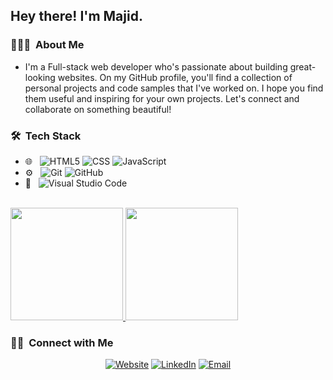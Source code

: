 <h2> Hey there! I'm Majid.</h2>


<h3> 👨🏻‍💻 &nbsp;About Me </h3>

-  I'm a Full-stack web developer who's passionate about building great-looking websites. On my GitHub profile, you'll find a collection of personal projects and code samples that I've worked on. I hope you find them useful and inspiring for your own projects. Let's connect and collaborate on something beautiful!


<h3> 🛠 &nbsp;Tech Stack</h3>

- 🌐 &nbsp;
  ![HTML5](https://img.shields.io/badge/-HTML5-333333?style=flat&logo=HTML5)
  ![CSS](https://img.shields.io/badge/-CSS-333333?style=flat&logo=CSS3&logoColor=1572B6)
  ![JavaScript](https://img.shields.io/badge/-JavaScript-333333?style=flat&logo=javascript)
- ⚙️ &nbsp;
  ![Git](https://img.shields.io/badge/-Git-333333?style=flat&logo=git)
  ![GitHub](https://img.shields.io/badge/-GitHub-333333?style=flat&logo=github)
- 🔧 &nbsp;
  ![Visual Studio Code](https://img.shields.io/badge/-Visual%20Studio%20Code-333333?style=flat&logo=visual-studio-code&logoColor=007ACC)

<br/>

<a href="https://github.com/MajidALILOUCH">
  <img height="180em" src="https://github-readme-stats.vercel.app/api?username=MajidALILOUCH&theme=buefy&show_icons=true" />
  <img height="180em" src="https://github-readme-stats.vercel.app/api/top-langs/?username=MajidALILOUCH&theme=buefy&layout=compact" />
</a>

<br/>

<h3> 🤝🏻 &nbsp;Connect with Me </h3>

<p align="center">
<a href="https://majidalilouch.netlify.app"><img alt="Website" src="https://img.shields.io/badge/Website-majidalilouch.netlify.app-blue?style=flat-square&logo=google-chrome"></a>
<a href="https://www.linkedin.com/in/majid-alilouch/"><img alt="LinkedIn" src="https://img.shields.io/badge/LinkedIn-Majid%20Alilouch%20-blue?style=flat-square&logo=linkedin"></a>
<a href="mailto:majidalilouch.dev@gmail.com"><img alt="Email" src="https://img.shields.io/badge/Email-majidalilouch.dev@gmail.com-blue?style=flat-square&logo=gmail"></a>
</p>
